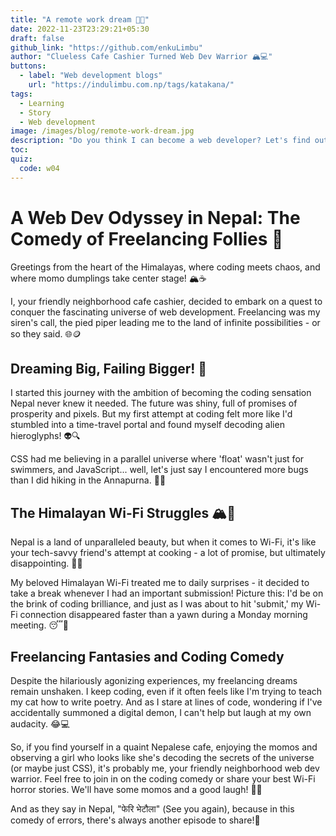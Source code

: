```yaml
---
title: "A remote work dream 👩‍💻"
date: 2022-11-23T23:29:21+05:30
draft: false
github_link: "https://github.com/enkuLimbu"
author: "Clueless Cafe Cashier Turned Web Dev Warrior 🏔️💻"
buttons:
  - label: "Web development blogs"
    url: "https://indulimbu.com.np/tags/katakana/"
tags:
  - Learning
  - Story
  - Web development
image: /images/blog/remote-work-dream.jpg
description: "Do you think I can become a web developer? Let's find out together, shall we?"
toc:
quiz:
  code: w04
---
```


# A Web Dev Odyssey in Nepal: The Comedy of Freelancing Follies 🤣


Greetings from the heart of the Himalayas, where coding meets chaos, and where momo dumplings take center stage! 🏔️☕

I, your friendly neighborhood cafe cashier, decided to embark on a quest to conquer the fascinating universe of web development. Freelancing was my siren's call, the pied piper leading me to the land of infinite possibilities - or so they said. 🌐🪙

## Dreaming Big, Failing Bigger! 🌠

I started this journey with the ambition of becoming the coding sensation Nepal never knew it needed. The future was shiny, full of promises of prosperity and pixels. But my first attempt at coding felt more like I'd stumbled into a time-travel portal and found myself decoding alien hieroglyphs! 👽🔍

CSS had me believing in a parallel universe where 'float' wasn't just for swimmers, and JavaScript... well, let's just say I encountered more bugs than I did hiking in the Annapurna. 🦗🌄

## The Himalayan Wi-Fi Struggles 🏔️📡

Nepal is a land of unparalleled beauty, but when it comes to Wi-Fi, it's like your tech-savvy friend's attempt at cooking - a lot of promise, but ultimately disappointing. 🍛📶

My beloved Himalayan Wi-Fi treated me to daily surprises - it decided to take a break whenever I had an important submission! Picture this: I'd be on the brink of coding brilliance, and just as I was about to hit 'submit,' my Wi-Fi connection disappeared faster than a yawn during a Monday morning meeting. 😴💨

## Freelancing Fantasies and Coding Comedy

Despite the hilariously agonizing experiences, my freelancing dreams remain unshaken. I keep coding, even if it often feels like I'm trying to teach my cat how to write poetry. And as I stare at lines of code, wondering if I've accidentally summoned a digital demon, I can't help but laugh at my own audacity. 😂💻

So, if you find yourself in a quaint Nepalese cafe, enjoying the momos and observing a girl who looks like she's decoding the secrets of the universe (or maybe just CSS), it's probably me, your friendly neighborhood web dev warrior. Feel free to join in on the coding comedy or share your best Wi-Fi horror stories. We'll have some momos and a good laugh! 🍜🤣

And as they say in Nepal, "फेरि भेटौला" (See you again), because in this comedy of errors, there's always another episode to share!🎉

